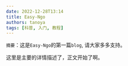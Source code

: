 ```yaml
---
date: 2022-12-28T13:14
title: Easy-Ngo
authors: tanoya
tags: [科普, 入门, 教程]
---
```


`摘要`：这是`Easy-Ngo`的第一篇`blog`, 请大家多多支持。

<!-- truncate -->

这里是主要的详情描述了，正文开始了啊。

